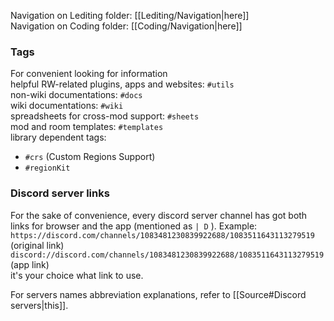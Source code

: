 Navigation on Lediting folder: [[Lediting/Navigation|here]]  
Navigation on Coding folder: [[Coding/Navigation|here]]

### Tags  
For convenient looking for information  
helpful RW-related plugins, apps and websites: `#utils`  
non-wiki documentations: `#docs`  
wiki documentations: `#wiki`  
spreadsheets for cross-mod support: `#sheets`  
mod and room templates: `#templates`  
library dependent tags:   
- `#crs` (Custom Regions Support)  
- `#regionKit`

### Discord server links  
For the sake of convenience, every discord server channel has got both links for browser and the app (mentioned as ``| D`` ). Example:  
``https://discord.com/channels/1083481230839922688/1083511643113279519`` (original link)  
``discord://discord.com/channels/1083481230839922688/1083511643113279519`` (app link)  
it's your choice what link to use.

For servers names abbreviation explanations, refer to [[Source#Discord servers|this]].